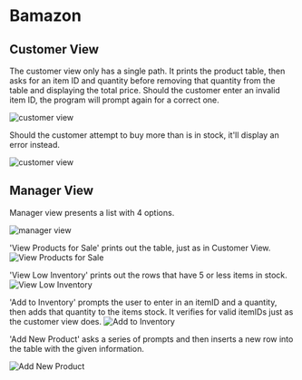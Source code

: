 # Bamazon

## Customer View

The customer view only has a single path. It prints the product table, then asks for an item ID and quantity before removing that quantity from the table and displaying the total price.
Should the customer enter an invalid item ID, the program will prompt again for a correct one.

![customer view](https://i.imgur.com/kkqVfkM.png "Customer View")

Should the customer attempt to buy more than is in stock, it'll display an error instead.

![customer view](https://i.imgur.com/jfe1LZq.png "Customer View")

## Manager View

Manager view presents a list with 4 options.

![manager view](https://i.imgur.com/HOHsvHw.png "Manager View")

'View Products for Sale' prints out the table, just as in Customer View.
![View Products for Sale](https://i.imgur.com/gdpNCie.png "View Products for Sale")

'View Low Inventory' prints out the rows that have 5 or less items in stock.
![View Low Inventory](https://i.imgur.com/HlgOkZx.png "View Low Inventory")

'Add to Inventory' prompts the user to enter in an itemID and a quantity, then adds that quantity to the items stock. It verifies for valid itemIDs just as the customer view does.
![Add to Inventory](https://i.imgur.com/A1GiIXM.png "Add to Inventory")

'Add New Product' asks a series of prompts and then inserts a new row into the table with the given information.

![Add New Product](https://i.imgur.com/CrXCEGm.png "Add New Product")
